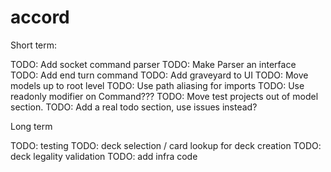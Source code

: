 # accord

Short term:

TODO: Add socket command parser
TODO: Make Parser an interface
TODO: Add end turn command
TODO: Add graveyard to UI
TODO: Move models up to root level
TODO: Use path aliasing for imports
TODO: Use readonly modifier on Command???
TODO: Move test projects out of model section.
TODO: Add a real todo section, use issues instead?

Long term

TODO: testing
TODO: deck selection / card lookup for deck creation
TODO: deck legality validation
TODO: add infra code
